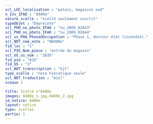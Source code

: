 ```yaml
---
scl_LOC_localisation : "palais, magasins sud"
n_Inv_IFAO : "8480e"
nature_scelle : "scellé seulement inscrit"
typeObjet : "Empreinte"
scl_PHO_no_photo_IFAO : "nu_2009_02843"
scl_PHO_no_photo_IFAO : "nu_2009_02844"
scl_us_PHA_PhasedOccupation : "Phase 1, dernier état (incendié)."
scl_NOT_nom_note : "N8480e"
fid_loc : "1"
scl_PIE_Nom_piece : "entrée du magasin"
scl_US_us_nom : "2635"
fid_pie : "826"
fid_US : "3"
scl_NOT_transcription : "bjt"
type_scelle : "note hiératique seule"
scl_NOT_traduction : "miel"
sceaux :

title: Scellé n°8480e
images: 8480e_1.jpg,8480e_2.jpg
id_notice: 8480e
layout: notice
type: scelles
partie: 1
---
```

